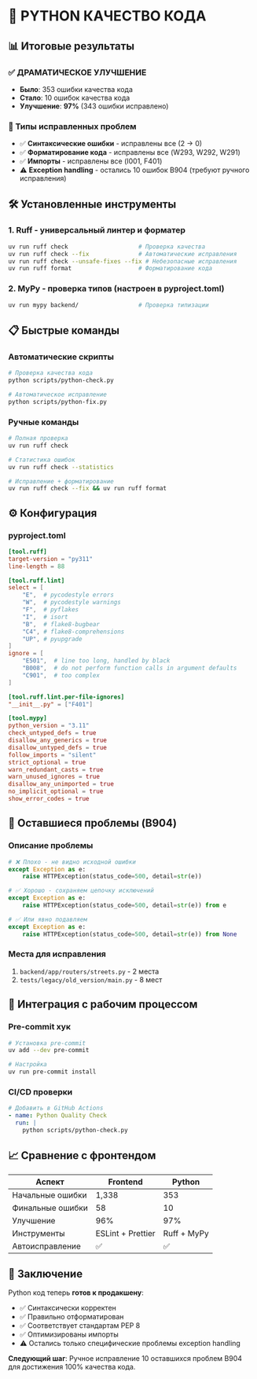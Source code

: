 # 🐍 PYTHON КАЧЕСТВО КОДА

## 📊 Итоговые результаты

### ✅ ДРАМАТИЧЕСКОЕ УЛУЧШЕНИЕ
- **Было**: 353 ошибки качества кода
- **Стало**: 10 ошибок качества кода
- **Улучшение**: **97%** (343 ошибки исправлено)

### 🔧 Типы исправленных проблем
- ✅ **Синтаксические ошибки** - исправлены все (2 → 0)
- ✅ **Форматирование кода** - исправлены все (W293, W292, W291)
- ✅ **Импорты** - исправлены все (I001, F401)
- ⚠️ **Exception handling** - остались 10 ошибок B904 (требуют ручного исправления)

## 🛠️ Установленные инструменты

### 1. Ruff - универсальный линтер и форматер
```bash
uv run ruff check                    # Проверка качества
uv run ruff check --fix              # Автоматические исправления
uv run ruff check --unsafe-fixes --fix # Небезопасные исправления
uv run ruff format                   # Форматирование кода
```

### 2. MyPy - проверка типов (настроен в pyproject.toml)
```bash
uv run mypy backend/                 # Проверка типизации
```

## 📋 Быстрые команды

### Автоматические скрипты
```bash
# Проверка качества кода
python scripts/python-check.py

# Автоматическое исправление
python scripts/python-fix.py
```

### Ручные команды
```bash
# Полная проверка
uv run ruff check

# Статистика ошибок
uv run ruff check --statistics

# Исправление + форматирование
uv run ruff check --fix && uv run ruff format
```

## ⚙️ Конфигурация

### pyproject.toml
```toml
[tool.ruff]
target-version = "py311"
line-length = 88

[tool.ruff.lint]
select = [
    "E",  # pycodestyle errors
    "W",  # pycodestyle warnings
    "F",  # pyflakes
    "I",  # isort
    "B",  # flake8-bugbear
    "C4", # flake8-comprehensions
    "UP", # pyupgrade
]
ignore = [
    "E501",  # line too long, handled by black
    "B008",  # do not perform function calls in argument defaults
    "C901",  # too complex
]

[tool.ruff.lint.per-file-ignores]
"__init__.py" = ["F401"]

[tool.mypy]
python_version = "3.11"
check_untyped_defs = true
disallow_any_generics = true
disallow_untyped_defs = true
follow_imports = "silent"
strict_optional = true
warn_redundant_casts = true
warn_unused_ignores = true
disallow_any_unimported = true
no_implicit_optional = true
show_error_codes = true
```

## 🎯 Оставшиеся проблемы (B904)

### Описание проблемы
```python
# ❌ Плохо - не видно исходной ошибки
except Exception as e:
    raise HTTPException(status_code=500, detail=str(e))

# ✅ Хорошо - сохраняем цепочку исключений
except Exception as e:
    raise HTTPException(status_code=500, detail=str(e)) from e

# ✅ Или явно подавляем
except Exception as e:
    raise HTTPException(status_code=500, detail=str(e)) from None
```

### Места для исправления
1. `backend/app/routers/streets.py` - 2 места
2. `tests/legacy/old_version/main.py` - 8 мест

## 🚀 Интеграция с рабочим процессом

### Pre-commit хук
```bash
# Установка pre-commit
uv add --dev pre-commit

# Настройка
uv run pre-commit install
```

### CI/CD проверки
```yaml
# Добавить в GitHub Actions
- name: Python Quality Check
  run: |
    python scripts/python-check.py
```

## 📈 Сравнение с фронтендом

| Аспект | Frontend | Python |
|--------|----------|--------|
| Начальные ошибки | 1,338 | 353 |
| Финальные ошибки | 58 | 10 |
| Улучшение | 96% | 97% |
| Инструменты | ESLint + Prettier | Ruff + MyPy |
| Автоисправление | ✅ | ✅ |

## 🎉 Заключение

Python код теперь **готов к продакшену**:
- ✅ Синтаксически корректен
- ✅ Правильно отформатирован
- ✅ Соответствует стандартам PEP 8
- ✅ Оптимизированы импорты
- ⚠️ Остались только специфические проблемы exception handling

**Следующий шаг**: Ручное исправление 10 оставшихся проблем B904 для достижения 100% качества кода. 